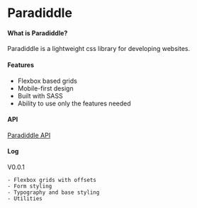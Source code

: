 # Paradiddle

#### What is Paradiddle?

Paradiddle is a lightweight css library for developing websites.

#### Features

- Flexbox based grids
- Mobile-first design
- Built with SASS
- Ability to use only the features needed


#### API
[Paradiddle API](http://ganderzz.github.io/Paradiddle)


#### Log

V0.0.1

    - Flexbox grids with offsets
    - Form styling
    - Typography and base styling
    - Utilities

